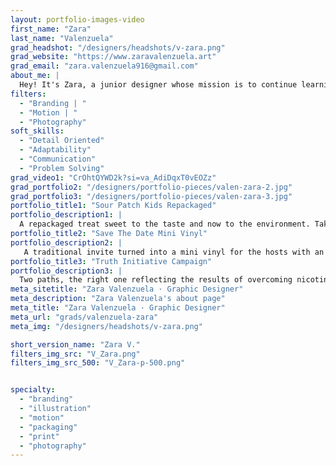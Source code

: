 ```yaml
---
layout: portfolio-images-video
first_name: "Zara"
last_name: "Valenzuela"
grad_headshot: "/designers/headshots/v-zara.png"
grad_website: "https://www.zaravalenzuela.art"
grad_email: "zara.valenzuela916@gmail.com"
about_me: |
  Hey! It's Zara, a junior designer whose mission is to continue learning and mastering this passion. I'm driven by precision and intent which together becomes my strength. It empowers me to express messages precisely bridging the gap between art and design.
filters:
  - "Branding | "
  - "Motion | "
  - "Photography"
soft_skills:
  - "Detail Oriented"
  - "Adaptability"  
  - "Communication" 
  - "Problem Solving" 
grad_video1: "CrOhtQYWD2k?si=va_AdiDqxT0vEOZz"
grad_portfolio2: "/designers/portfolio-pieces/valen-zara-2.jpg"
grad_portfolio3: "/designers/portfolio-pieces/valen-zara-3.jpg"
portfolio_title1: "Sour Patch Kids Repackaged"
portfolio_description1: |
  A repackaged treat sweet to the taste and now to the environment. Taking advantage of the iconic Sour Patch Kid character, repurposing them to be the product itself. 
portfolio_title2: "Save The Date Mini Vinyl"
portfolio_description2: |
   A traditional invite turned into a mini vinyl for the hosts with an unmatched 2150 vinyl collection. Now commemorating their special event by adding to the collection. 
portfolio_title3: "Truth Initiative Campaign"
portfolio_description3: |
  Two paths, the right one reflecting the results of overcoming nicotine addiction. So take a breath, this design flourishes into a blooming lung.
meta_sitetitle: "Zara Valenzuela · Graphic Designer"
meta_description: "Zara Valenzuela's about page"
meta_title: "Zara Valenzuela · Graphic Designer"
meta_url: "grads/valenzuela-zara"
meta_img: "/designers/headshots/v-zara.png"

short_version_name: "Zara V."
filters_img_src: "V_Zara.png"
filters_img_src_500: "V_Zara-p-500.png"


specialty:
  - "branding"
  - "illustration"
  - "motion"
  - "packaging"
  - "print"
  - "photography"
---
```

